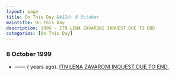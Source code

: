 ```yaml
---
layout: page
title: On This Day &#124; 8 October
maintitle: On This Day
description: 1999 - ITN LENA ZAVARONI INQUEST DUE TO END
categories: [On This Day]
---
```


### 8 October 1999
* —— (<span id="age"></span> years ago). [ITN LENA ZAVARONI INQUEST DUE TO END.](/itn/1999/10/08/ITN.html)

<!-- Script for calculating number of years ago -->
<script>
var dob = '19991008';
var year = Number(dob.substr(0, 4));
var month = Number(dob.substr(4, 2)) - 1;
var day = Number(dob.substr(6, 2));
var today = new Date();
var age = today.getFullYear() - year;
if (today.getMonth() < month || (today.getMonth() == month && today.getDate() < day)) {
age--;
}
document.getElementById("age").innerHTML=age;
</script>

